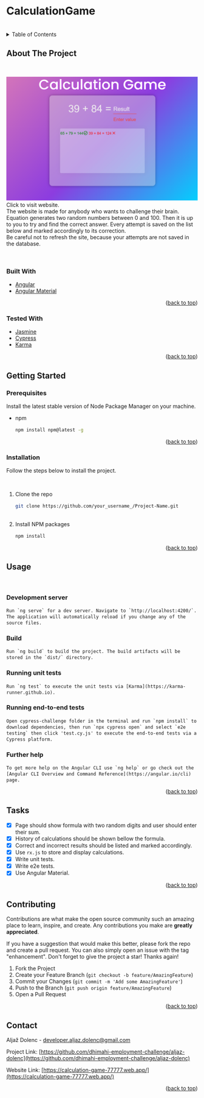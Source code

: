 <div id="top"></div>



<br />
<div align="left">

 # CalculationGame
</div>

<br>


<!-- TABLE OF CONTENTS -->
<details>
  <summary>Table of Contents</summary>
  <ol>
    <li>
      <a href="#about-the-project">About The Project</a>
      <ul>
        <li><a href="#built-with">Built With</a></li>
        <li><a href="#tested-with">Tested With</a></li>
      </ul>
    </li>
    <li>
      <a href="#getting-started">Getting Started</a>
      <ul>
        <li><a href="#prerequisites">Prerequisites</a></li>
        <li><a href="#installation">Installation</a></li>
      </ul>
    </li>
    <li><a href="#usage">Usage</a></li>
    <li><a href="#tasks">Tasks</a></li>
    <li><a href="#contributing">Contributing</a></li>
    <li><a href="#contact">Contact</a></li>
  </ol>
</details>



<!-- ABOUT THE PROJECT -->
## About The Project

<br>

[![Product Name Screen Shot][product-screenshot]](https://calculation-game-77777.web.app/)
Click to visit website.
<br>
The website is made for anybody who wants to challenge their brain. Equation generates two random numbers between 0 and 100. Then it is up to you  to try and find the correct answer. Every attempt is saved on the list below and marked accordingly to its correction. 
<br>
Be careful not to refresh the site, because your attempts are not saved in the database.

<br>


### Built With

* [Angular](https://angular.io/)
* [Angular Material](https://material.angular.io/)
<p align="right">(<a href="#top">back to top</a>)</p>



### Tested With

* [Jasmine](https://jasmine.github.io/)
* [Cypress](https://www.cypress.io/)
* [Karma](https://karma-runner.github.io)
<p align="right">(<a href="#top">back to top</a>)</p>




<!-- GETTING STARTED -->
## Getting Started


### Prerequisites

Install the latest stable version of Node Package Manager on your machine.
* npm
  ```sh
  npm install npm@latest -g
  ```
  <p align="right">(<a href="#top">back to top</a>)</p>


### Installation

Follow the steps below to install the project.

<br>

1. Clone the repo
   ```sh
   git clone https://github.com/your_username_/Project-Name.git
   ```
   <br>
2. Install NPM packages
   ```sh
   npm install
   ```

<p align="right">(<a href="#top">back to top</a>)</p>


<!-- USAGE EXAMPLES -->
## Usage

<br>

### Development server

    Run `ng serve` for a dev server. Navigate to `http://localhost:4200/`. The application will automatically reload if you change any of the source files.

### Build

    Run `ng build` to build the project. The build artifacts will be stored in the `dist/` directory.

### Running unit tests

    Run `ng test` to execute the unit tests via [Karma](https://karma-runner.github.io).

### Running end-to-end tests

    Open cypress-challenge folder in the terminal and run `npm install` to download dependencies, then run `npx cypress open` and select `e2e testing` then click 'test.cy.js' to execute the end-to-end tests via a Cypress platform.

### Further help

    To get more help on the Angular CLI use `ng help` or go check out the [Angular CLI Overview and Command Reference](https://angular.io/cli) page.

<p align="right">(<a href="#top">back to top</a>)</p>

<!-- ROADMAP -->
## Tasks

- [x] Page should show formula with two random digits and user should enter their sum.
- [x] History of calculations should be shown bellow the formula.
- [x] Correct and incorrect results should be listed and marked accordingly.
- [x] Use `rx.js` to store and display calculations.
- [x] Write unit tests.
- [x] Write e2e tests.
- [x] Use Angular Material.

<p align="right">(<a href="#top">back to top</a>)</p>


<!-- CONTRIBUTING -->
## Contributing

Contributions are what make the open source community such an amazing place to learn, inspire, and create. Any contributions you make are **greatly appreciated**.

If you have a suggestion that would make this better, please fork the repo and create a pull request. You can also simply open an issue with the tag "enhancement".
Don't forget to give the project a star! Thanks again!

1. Fork the Project
2. Create your Feature Branch (`git checkout -b feature/AmazingFeature`)
3. Commit your Changes (`git commit -m 'Add some AmazingFeature'`)
4. Push to the Branch (`git push origin feature/AmazingFeature`)
5. Open a Pull Request

<p align="right">(<a href="#top">back to top</a>)</p>

<!-- CONTACT -->
## Contact

Aljaž Dolenc - developer.aljaz.dolenc@gmail.com

Project Link: [https://github.com/dhimahi-employment-challenge/aljaz-dolenc](https://github.com/dhimahi-employment-challenge/aljaz-dolenc)

Website Link: [https://calculation-game-77777.web.app/](https://calculation-game-77777.web.app/)

<p align="right">(<a href="#top">back to top</a>)</p>



<!-- MARKDOWN LINKS & IMAGES -->
[product-screenshot]: ../img/website.png






